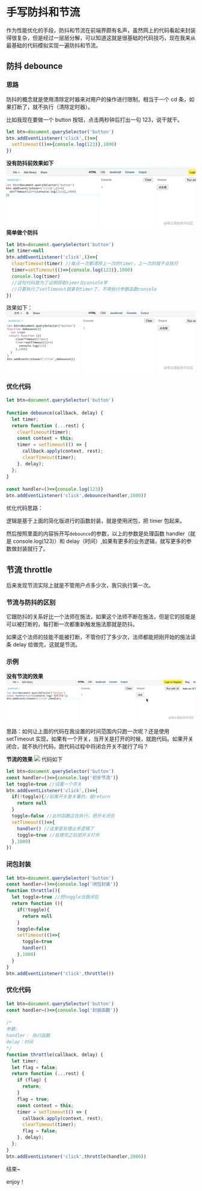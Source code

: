# 手写防抖和节流

作为性能优化的手段，防抖和节流在前端界颇有名声，虽然网上的代码看起来封装得很复杂，但是经过一层层分解，可以知道这就是很基础的代码技巧，现在我来从最基础的代码模拟实现一遍防抖和节流。

## 防抖 debounce

### 思路

防抖的概念就是使用清除定时器来对用户的操作进行限制，相当于一个 cd 条，如果打断了，就不执行（清除定时器）。

比如我现在要做一个 button 按钮，点击两秒钟后打出一句 123，说干就干。

```JavaScript
let btn=document.querySelector('button')
btn.addEventListener('click',()=>{
  setTimeout(()=>{console.log(123)},1000)
})
```

**没有防抖前效果如下**
![](https://raw.githubusercontent.com/18888628835/image-cloud/main/assets202307111328540.gif)
**简单做个防抖**

```JavaScript
let btn=document.querySelector('button')
let timer=null
btn.addEventListener('click',()=>{
  clearTimeout(timer) //每点一次都清除上一次的timer，上一次的就不会执行
  timer=setTimeout(()=>{console.log(123)},1000)
  console.log(timer)
  //这句代码是为了证明获取timer比console早
  //只要执行了setTimeout就拿到timer了，不用执行参数函数console
})
```

效果如下：
![](https://raw.githubusercontent.com/18888628835/image-cloud/main/assets202307111328061.gif)

### 优化代码

```JavaScript
let btn=document.querySelector('button')

function debounce(callback, delay) {
  let timer;
  return function (...rest) {
    clearTimeout(timer);
    const context = this;
    timer = setTimeout(() => {
      callback.apply(context, rest);
      clearTimeout(timer);
    }, delay);
  };
}

const handler=()=>{console.log(123)}
btn.addEventListener('click',debounce(handler,1000))
```

优化代码思路：

逻辑是基于上面的简化版进行的函数封装，就是使用闭包，把 timer 包起来。

然后按照里面的内容拆开写`debounce`的参数，以上的参数是处理函数 handler（就是 console.log(123)）和 delay（时间）,如果有更多的业务逻辑，就写更多的参数做封装就行了。

## 节流 throttle

后来发现节流实际上就是不管用户点多少次，我只执行第一次。

### 节流与防抖的区别

它跟防抖的关系好比一个法师在施法，如果这个法师不断在施法，但是它的技能是可以被打断的，每打断一次都重新触发施法那就是防抖。

如果这个法师的技能不能被打断，不管你打了多少次，法师都能把刚开始的施法读条 delay 给做完，这就是节流。

### 示例

**没有节流的效果**
![](https://raw.githubusercontent.com/18888628835/image-cloud/main/assets202307111328270.gif)

思路：如何让上面的代码在我设置的时间范围内只跑一次呢？还是使用 setTimeout 实现，如果有一个开关，当开关是打开的时候，就跑代码。如果开关闭合，就不执行代码，跑代码过程中将闭合开关不就行了吗？

**节流的效果**
![](https://raw.githubusercontent.com/18888628835/image-cloud/main/assets202307111328599.gif)
代码如下

```JavaScript
let btn=document.querySelector('button')
const handler=()=>{console.log('初步节流')}
let toggle=true //设置一个开关
btn.addEventListener('click',()=>{
  if(!toggle){//如果开关是关着的，就return
    return null
  }
  toggle=false //此时函数正在执行，把开关闭合
  setTimeout(()=>{
    handler() //这里是处理业务逻辑了
    toggle=true //处理完之后把开关打开
  },1000)
})
```

### 闭包封装

```JavaScript
let btn=document.querySelector('button')
const handler=()=>{console.log('闭包封装')}
function throttle(){
  let toggle=true //把toggle当做闭包
  return function (){
    if(!toggle){
      return null
    }
    toggle=false
    setTimeout(()=>{
      toggle=true
      handler()
    },1000)
  }
}
btn.addEventListener('click',throttle())
```

### 优化代码

```JavaScript
let btn=document.querySelector('button')
const handler=()=>{console.log('封装函数')}

/*
参数:
handler： 执行函数
delay：时间
*/
function throttle(callback, delay) {
  let timer;
  let flag = false;
  return function (...rest) {
    if (flag) {
      return;
    }
    flag = true;
    const context = this;
    timer = setTimeout(() => {
      callback.apply(context, rest);
      clearTimeout(timer);
      flag = false;
    }, delay);
  };
}
btn.addEventListener('click',throttle(handler,2000))
```

结束~

enjoy！
